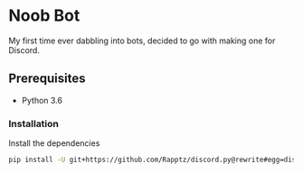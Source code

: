 # Noob Bot
My first time ever dabbling into bots, decided to go with making one for Discord.

## Prerequisites
* Python 3.6

### Installation

Install the dependencies

```sh
pip install -U git+https://github.com/Rapptz/discord.py@rewrite#egg=discord.py[voice]
```
